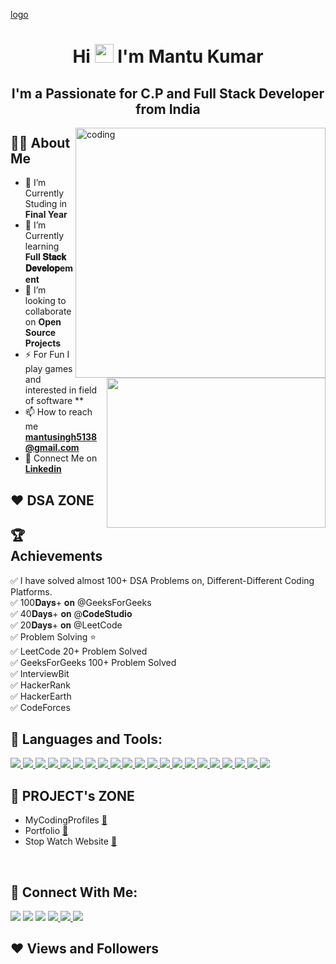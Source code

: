 [logo](https://github.com/Mantu12344/logo_pr/blob/main/Mantu%20Kumar%20Singh.png)

<h1 align="center">Hi <img src="https://raw.githubusercontent.com/MartinHeinz/MartinHeinz/master/wave.gif" width="30px"> I'm <b>Mantu Kumar</b></h1>



<h2 align="center"><b>I'm a Passionate for C.P and Full Stack Developer from India </b></h2>

<img align="right" alt="coding" width="400" src="https://user-images.githubusercontent.com/55389276/140866485-8fb1c876-9a8f-4d6a-98dc-08c4981eaf70.gif">

<!--
<h4 align="center"><b>Problem Solving Enthusiast || 300 + Code on @GeeksforGeeks || 40 + Code on @CodeStudio|| 20 + Code on @LeetCode ||  Problem Solving || Institute 5st🥇 Rank GFG || Others Platforms InterviewBit || HackerEarth || CodeChef || CodeForces || 400 + Problems Solved on DSA & also doning  || DSA Lover ❤️ || WEB DEVELOPER 💻
</b></h4> -->


<!-- <img align="right" alt="Coding" width="400" src="bn.gif"> -->

## 🙋‍♂️ About Me
<a><img align="right" src="MyLCGoldBedge.gif" width="350" height="240" /></a>
 <!-- - 📔 Live [**MyResume**](https://github.com/rajeevrajak/ResumeMe/blob/main/RAJEEV-RESUME-2023-1.pdf) 
 - 👨‍💻 Check My! [**CodingProfile**](https://mycodingprofiles.netlify.app/) -->
- 🔭 I’m Currently Studing in **Final Year**
- 📘 I’m Currently learning **Full 𝐒𝐭𝐚𝐜𝐤 𝐃𝐞𝐯𝐞𝐥𝐨𝐩ement**
- 👯 I’m looking to collaborate on **Open Source Projects**
- ⚡ For Fun I play games and interested in  field of software **
- 📫 How to reach me **mantusingh5138@gmail.com**
- 🔗 Connect Me on [**Linkedin**](https://www.linkedin.com/in/mantu-singh-69969b20b)


## ❤️ DSA ZONE

<!-- <p align="left"> 
<img src="https://github.com/rajeevrajak/DSA-Zone-Image/blob/main/gfg.png">
<img src="https://github.com/rajeevrajak/DSA-Zone-Image/blob/main/lc.png">
<img src="https://github.com/rajeevrajak/DSA-Zone-Image/blob/main/hr.png" height="96px" width="96px">
<img src="https://github.com/rajeevrajak/DSA-Zone-Image/blob/main/ib.png">
<img src="https://github.com/rajeevrajak/DSA-Zone-Image/blob/main/cf.png" height="96px" width="96px"> 
<img src="https://github.com/rajeevrajak/DSA-Zone-Image/blob/main/cc.png" height="96px" width="96px">
<img src="https://github.com/rajeevrajak/DSA-Zone-Image/blob/main/he.png" height="96px" width="96px">
</p> -->


## 🏆 Achievements
✅ I have solved almost 100+ DSA Problems on, Different-Different Coding Platforms.  <br>
✅ 100𝐃𝐚𝐲𝐬+ 𝐨𝐧 @GeeksForGeeks <br>
✅ 40𝐃𝐚𝐲𝐬+ 𝐨𝐧 @𝐂𝐨𝐝𝐞𝐒𝐭𝐮𝐝𝐢𝐨 <br>
✅ 20𝐃𝐚𝐲𝐬+ 𝐨𝐧 @LeetCode <br>
✅ Problem Solving ⭐ <br>
✅ LeetCode 20+ Problem Solved <br>
✅ GeeksForGeeks 100+ Problem Solved <br>
✅ InterviewBit  <br>
✅ HackerRank  <br>
✅ HackerEarth  <br>
✅ CodeForces  <br>



## 🚀 Languages and Tools:

<p align="left"> 
    <a href="#"> <img src="https://img.icons8.com/color/100/000000/c-plus-plus-logo.png"/> </a>
    <a href="#"> <img src="https://img.icons8.com/external-filled-line-andi-nur-abdillah/100/000000/external-Data-Structure-artificial-intelligence-(filled-line)-filled-line-andi-nur-abdillah.png"/> </a>
    <a href="#"> <img src="https://img.icons8.com/color/96/000000/html-5--v1.png"/> </a> 
    <a href="#"> <img src="https://img.icons8.com/color/96/000000/css3.png"/> </a> 
    <a href="#"> <img src="https://img.icons8.com/color/96/000000/bootstrap.png"/> </a> 
    <a href="#"> <img src="https://img.icons8.com/arcade/100/000000/js.png"/> </a>
    <a href="#"> <img src="https://img.icons8.com/3d-fluency/100/null/database.png"/> </a>
    <a href="#"> <img src="https://img.icons8.com/color/96/000000/mysql-logo.png"/> </a>
    <a href="#"> <img src="https://img.icons8.com/color/96/000000/git.png"/> </a>
    <a href="#"> <img src="https://img.icons8.com/ios-filled/100/000000/github.png"/> </a> 
    <!--<a href="#"> <img src="https://img.icons8.com/color/96/000000/pycharm.png"/> </a>-->
    <!-- <a href="#"> <img src="https://img.icons8.com/color/96/000000/intellij-idea.png"/> </a> -->
    <a href="#"> <img src="https://img.icons8.com/color/96/000000/visual-studio--v2.png"/> </a>
    <a href="#"> <img src="https://img.icons8.com/color/96/000000/linux--v1.png"/> </a> 
    <!--<a href="#"> <img src="https://img.icons8.com/color/96/windows-10.png"/> </a>-->
    <!--<a href="#"> <img src="https://img.icons8.com/ios-filled/100/000000/django.png"/> </a> -->
   <!-- <a href="#"> <img src="https://img.icons8.com/color/96/000000/c-sharp-logo-2.png"/> </a>-->
    <a href="#"> <img src="https://img.icons8.com/color/96/000000/adobe-photoshop--v1.png"/> </a>   
    <a href="#"> <img src="https://img.icons8.com/color/96/mongodb.png"/> </a>  
    <a href="#"> <img src="https://img.icons8.com/ios/96/express-js.png"/> </a>  
    <a href="#"> <img src="https://img.icons8.com/officel/96/react.png"/> </a> 
    <a href="#"> <img src="https://img.icons8.com/fluency/96/node-js.png"/> </a>
    <a href="#"> <img src="https://img.icons8.com/color/100/null/tailwind_css.png"/> </a>
    <a href="#"> <img src="https://img.icons8.com/color-glass/100/000000/operating-system.png"/> </a>
    <a href="#"> <img src="https://img.icons8.com/color/96/000000/python--v1.png"/> </a>
    <a href="#"> <img src="https://img.icons8.com/color/96/000000/java-coffee-cup-logo--v1.png"/> </a>
  
</p>



## 📝 PROJECT's ZONE

-  MyCodingProfiles [**🔗**]()  
-  Portfolio [**🔗**]() 
-  Stop Watch Website [**🔗**]()

 
<!--<p align="center"><img align="center" src="https://github-readme-streak-stats.herokuapp.com/?user=rajeevrajak&" alt="rajeevrajak"/></p>-->

<br>

<!--  new -->


<!--## 📊 My Github Status

<br>
<p align="left"> <a href="https://github.com/ryo-ma/github-profile-trophy"><img src="https://github-profile-trophy.vercel.app/?username=rajeevrajak" alt="mantu_kumar" /></a> </p>



<p align="left"> <a href="https://twitter.com/" target="blank"><img src="https://img.shields.io/twitter/follow/?logo=twitter&style=for-the-badge" alt="" /></a> </p>


<p><img align="left" src="https://github-readme-stats.vercel.app/api/top-langs?username=rajeevrajak&show_icons=true&locale=en&layout=compact" alt="rajeevrajak" /></p>

<p>&nbsp;<img align="center" src="https://github-readme-stats.vercel.app/api?username=rajeevrajak&show_icons=true&locale=en" alt="rajeevrajak" /></p>

<br>-->

<!-- ## 📈 Graph
<p align="center">
   <img src="https://github.com/rajeevrajak/svgIcons/blob/main/github-contribution-grid-snake.svg" alt="snake">
</p> -->


## 📧 Connect With Me:

<p align="left">  
 <a href="https://www.linkedin.com/in/mantu-singh-69969b20b"    target="_blank">  <img src="https://img.icons8.com/color/60/null/linkedin.png"/></a>
    
 <!-- <a href="https://stackexchange.com/users/28167349/rajeev-rajak"> 
  <img src="https://img.icons8.com/color/60/null/stackoverflow.png"/> </a>  -->
    
  <a href="https://github.com/MantuKumar15" target="_blank">  
  <img src="https://img.icons8.com/color/60/null/github--v1.png"/></a>
    
  <a href="https://instagram.com/mantusingh5138?utm_source=qr&igshid=NGExMmI2YTkyZg%3D%3D" target="_blank">
  <img src="https://img.icons8.com/color/60/null/instagram-new--v1.png"/></a>
    
  <a href="https://www.facebook.com/profile.php?id=100037453986869&mibextid=ZbWKwL" target="_blank"> 
  <img src="https://img.icons8.com/color/60/null/facebook-new.png"/> </a>  
    
  <a href="https://twitter.com/MantuSingh5832?t=Yv2MHFRsual9ClcC-BvZ3A&s=09" target="_blank"> 
  <img src="https://img.icons8.com/color/60/null/twitter--v4.png"/> </a>  
    
  <a href="https://www.youtube.com/@mrks2022song" target="_blank">
  <img src="https://img.icons8.com/color/60/null/youtube-play.png"/> </a>
    
</p>

## ❤ Views and Followers
 <!--<p align="left"> <img src="https://komarev.com/ghpvc/?username=rajeevrajak&label=Profile%20views&color=0e75b6&style=flat" alt="mantukumar" /> </p>-->

